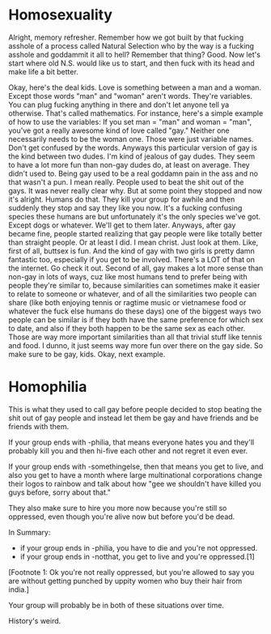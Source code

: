 Homosexuality
=============
Alright, memory refresher. Remember how we got built by that fucking asshole of a process called Natural Selection who by the way is a fucking asshole and goddammit it all to hell? Remember that thing? Good. Now let's start where old N.S. would like us to start, and then fuck with its head and make life a bit better.

Okay, here's the deal kids. Love is something between a man and a woman. Except those words "man" and "woman" aren't words. They're variables. You can plug fucking anything in there and don't let anyone tell ya otherwise. That's called mathematics. For instance, here's a simple example of how to use the variables: If you set man = "man" and woman = "man", you've got a really awesome kind of love called "gay." Neither one necessarily needs to be the woman one. Those were just variable names. Don't get confused by the words. Anyways this particular version of gay is the kind between two dudes. I'm kind of jealous of gay dudes. They seem to have a lot more fun than non-gay dudes do, at least on average. They didn't used to. Being gay used to be a real goddamn pain in the ass and no that wasn't a pun. I mean really. People used to beat the shit out of the gays. It was never really clear why. But at some point they stopped and now it's alright. Humans do that. They kill your group for awhile and then suddenly they stop and say they like you now. It's a fucking confusing species these humans are but unfortunately it's the only species we've got. Except dogs or whatever. We'll get to them later. Anyways, after gay became fine, people started realizing that gay people were like totally better than straight people. Or at least I did. I mean christ. Just look at them. Like, first of all, buttsex is fun. And the kind of gay with two girls is pretty damn fantastic too, especially if you get to be involved. There's a LOT of that on the internet. Go check it out. Second of all, gay makes a lot more sense than non-gay in lots of ways, cuz like most humans tend to prefer being with people they're similar to, because similarities can sometimes make it easier to relate to someone or whatever, and of all the similarities two people can share (like both enjoying tennis or ragtime music or vietnamese food or whatever the fuck else humans do these days) one of the biggest ways two people can be similar is if they both have the same preference for which sex to date, and also if they both happen to be the same sex as each other. Those are way more important similarities than all that trivial stuff like tennis and food. I dunno, it just seems way more fun over there on the gay side. So make sure to be gay, kids. Okay, next example.


Homophilia
==========
This is what they used to call gay before people decided to stop beating the shit out of gay people and instead let them be gay and have friends and be friends with them.

If your group ends with -philia, that means everyone hates you and they'll probably kill you and then hi-five each other and not regret it even ever.

If your group ends with -somethingelse, then that means you get to live, and also you get to have a month where large multinational corporations change their logos to rainbow and talk about how "gee we shouldn't have killed you guys before, sorry about that."

They also make sure to hire you more now because you're still so oppressed, even though you're alive now but before you'd be dead.

In Summary:
* if your group ends in -philia, you have to die and you're not oppressed.
* if your group ends in -notthat, you get to live and you're oppressed.[1]

[Footnote 1: Ok you're not really oppressed, but you're allowed to say you are without getting punched by uppity women who buy their hair from india.]

Your group will probably be in both of these situations over time.

History's weird.
